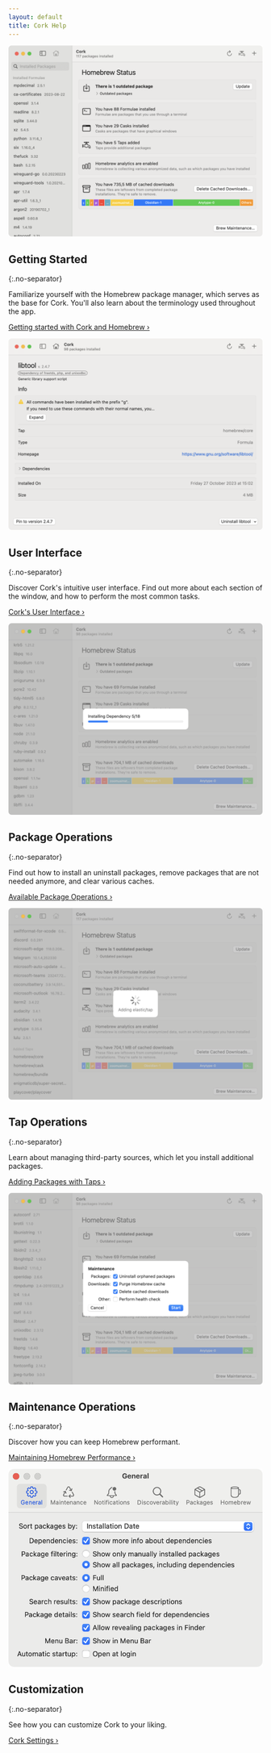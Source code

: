 ```yaml
---
layout: default
title: Cork Help
---
```


![Cork Status Page](/Assets/Status%20Page.png)

## Getting Started
{:.no-separator}

Familiarize yourself with the Homebrew package manager, which serves as the base for Cork. You'll also learn about the terminology used throughout the app.

[Getting started with Cork and Homebrew ›](/getting-started/getting-started-main.html)

<separator></separator>

![Cork User Interface Example](/Assets/Package%20Details%20Page.png)
## User Interface
{:.no-separator}

Discover Cork's intuitive user interface. Find out more about each section of the window, and how to perform the most common tasks.

[Cork's User Interface ›](/user-interface/user-interface-main.html)

<separator></separator>

![Cork Package Installation](/Assets/Package%20Installation.png)
## Package Operations
{:.no-separator}

Find out how to install an uninstall packages, remove packages that are not needed anymore, and clear various caches.

[Available Package Operations ›](/package-operations/package-operations-main.html)

<separator></separator>

![Cork Tap Operation](/Assets/Tap%20Operation.png)
## Tap Operations
{:.no-separator}

Learn about managing third-party sources, which let you install additional packages. 

[Adding Packages with Taps ›](/tap-operations/tap-operations-main.html)

<separator></separator>

![Cork Maintenance](/Assets/Maintenance.png)
## Maintenance Operations
{:.no-separator}

Discover how you can keep Homebrew performant.

[Maintaining Homebrew Performance ›](/maintenance-operations/maintenance-operations-main.html)

<separator></separator>

![Cork Settings](/Assets/Settings.png)
## Customization
{:.no-separator}

See how you can customize Cork to your liking.

[Cork Settings ›](/settings/settings-main.html)